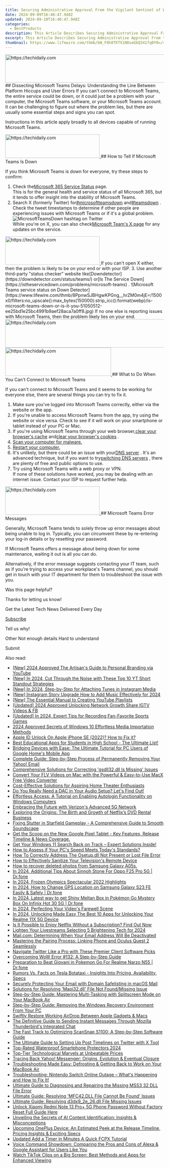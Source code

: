```yaml
---
title: Securing Administrative Approval From the Vigilant Sentinel of Windows 11 Filesystems
date: 2024-09-09T16:40:47.948Z
updated: 2024-09-10T16:40:47.948Z
categories:
  - BestProducts
description: This Article Describes Securing Administrative Approval From the Vigilant Sentinel of Windows 11 Filesystems
excerpt: This Article Describes Securing Administrative Approval From the Vigilant Sentinel of Windows 11 Filesystems
thumbnail: https://www.lifewire.com/thmb/bN_F8h8TKTX1N0seGbQ341fq0Y0=/400x300/filters:no_upscale():max_bytes(150000):strip_icc():format(webp)/GettyImages-179036384-b081a08d421b4b6da954cac5b8461946.jpg
---
```


<!-- affiliate ads begin -->
<a href="https://ephamedtechinc.pxf.io/c/5597632/2137224/26400" target="_top" id="2137224">
  <img src="//a.impactradius-go.com/display-ad/26400-2137224" border="0" alt="https://techidaily.com" width="728" height="90"/>
</a>
<img height="0" width="0" src="https://ephamedtechinc.pxf.io/i/5597632/2137224/26400" style="position:absolute;visibility:hidden;" border="0" />
<!-- affiliate ads end -->
## Dissecting Microsoft Teams Delays: Understanding the Line Between Platform Hiccups and User Errors
 If you can't connect to Microsoft Teams, the entire service could be down, or it could just be a problem with your computer, the Microsoft Teams software, or your Microsoft Teams account. It can be challenging to figure out where the problem lies, but there are usually some essential steps and signs you can spot.

 Instructions in this article apply broadly to all devices capable of running Microsoft Teams.

<!-- affiliate ads begin -->
<a href="https://25home.pxf.io/c/5597632/2123475/16836" target="_top" id="2123475">
  <img src="//a.impactradius-go.com/display-ad/16836-2123475" border="0" alt="https://techidaily.com" width="300" height="75"/>
</a>
<img height="0" width="0" src="https://25home.pxf.io/i/5597632/2123475/16836" style="position:absolute;visibility:hidden;" border="0" />
<!-- affiliate ads end -->
## How to Tell If Microsoft Teams Is Down

 If you think Microsoft Teams is down for everyone, try these steps to confirm:

1. Check the[Microsoft 365 Service Status](https://twitter.com/MSFT365Status) page.  
 This is for the general health and service status of all Microsoft 365, but it tends to offer insight into the stability of Microsoft Teams.
2. Search X (formerly Twitter) for[#microsoftteamsdown](https://twitter.com/hashtag/microsoftteamsdown) and[#teamsdown](https://twitter.com/hashtag/TeamsDown) . Check the tweet timestamps to determine if other people are experiencing issues with Microsoft Teams or if it's a global problem.  
![MicrosoftTeamsDown hashtag on Twitter](https://www.lifewire.com/thmb/_UxDi-CGP-cUbmhFgoAP4AgFGe4=/1500x0/filters:no_upscale():max_bytes(150000):strip_icc():format(webp)/is-microsoft-teams-down-or-is-it-you-51050511-505bb881bf924c189064924855fbb7c8.jpg)  
 While you're on X, you can also check[Microsoft Team's X page](https://twitter.com/MicrosoftTeams) for any updates on the service.  
<!-- affiliate ads begin -->
<a href="https://aligracehair.sjv.io/c/5597632/2135370/19272" target="_top" id="2135370">
  <img src="//a.impactradius-go.com/display-ad/19272-2135370" border="0" alt="https://techidaily.com" width="300" height="90"/>
</a>
<img height="0" width="0" src="https://aligracehair.sjv.io/i/5597632/2135370/19272" style="position:absolute;visibility:hidden;" border="0" />
<!-- affiliate ads end -->
 If you can't open X either, then the problem is likely to be on your end or with your ISP.
3. Use another third-party "status checker" website like[Downdetector](https://downdetector.com/status/teams/) or[Is The Service Down](https://istheservicedown.com/problems/microsoft-teams) .  
![Microsoft Teams service status on Down Detector](https://www.lifewire.com/thmb/8PpnwSJBHgwKPGng__hrZM0m4jE=/1500x0/filters:no_upscale():max_bytes(150000):strip_icc():format(webp)/is-microsoft-teams-down-or-is-it-you-51050512-ee25bd1e25bc4991b9aef28aca7a0ff8.jpg)  
 If no one else is reporting issues with Microsoft Teams, then the problem likely lies on your end.
<!-- affiliate ads begin -->
<a href="https://appsumo.8odi.net/c/5597632/2137379/7443" target="_top" id="2137379">
  <img src="//a.impactradius-go.com/display-ad/7443-2137379" border="0" alt="https://techidaily.com" width="728" height="90"/>
</a>
<img height="0" width="0" src="https://appsumo.8odi.net/i/5597632/2137379/7443" style="position:absolute;visibility:hidden;" border="0" />
<!-- affiliate ads end -->

<!-- affiliate ads begin -->
<a href="https://aligracehair.sjv.io/c/5597632/2135416/19272" target="_top" id="2135416">
  <img src="//a.impactradius-go.com/display-ad/19272-2135416" border="0" alt="https://techidaily.com" width="336" height="90"/>
</a>
<img height="0" width="0" src="https://aligracehair.sjv.io/i/5597632/2135416/19272" style="position:absolute;visibility:hidden;" border="0" />
<!-- affiliate ads end -->
## What to Do When You Can't Connect to Microsoft Teams

 If you can't connect to Microsoft Teams and it seems to be working for everyone else, there are several things you can try to fix it.

1. Make sure you've logged into Microsoft Teams correctly, either via the website or the app.
2. If you're unable to access Microsoft Teams from the app, try using the website or vice versa. Check to see if it will work on your smartphone or tablet instead of your PC or Mac.
3. If you're using Microsoft Teams through your web browser,[clear your browser's cache](https://www.lifewire.com/how-to-clear-cache-2617980) and[clear your browser's cookies](https://www.lifewire.com/how-to-delete-cookies-2617981) .
4. [Scan your computer for malware.](https://www.lifewire.com/properly-scan-your-computer-for-viruses-and-other-malware-2624526)
5. [Restart your computer.](https://www.lifewire.com/how-to-reboot-a-computer-2624568)
6. It's unlikely, but there could be an issue with your[DNS server](https://www.lifewire.com/what-is-a-dns-server-2625854) . It's an advanced technique, but if you want to try[switching DNS servers](https://www.lifewire.com/how-to-change-dns-server-settings-2617979) , there are plenty of free and public options to use.
7. Try using Microsoft Teams with a web proxy or VPN.  
 If none of these solutions have worked, you may be dealing with an internet issue. Contact your ISP to request further help.

<!-- affiliate ads begin -->
<a href="https://aligracehair.sjv.io/c/5597632/2135400/19272" target="_top" id="2135400">
  <img src="//a.impactradius-go.com/display-ad/19272-2135400" border="0" alt="https://techidaily.com" width="300" height="90"/>
</a>
<img height="0" width="0" src="https://aligracehair.sjv.io/i/5597632/2135400/19272" style="position:absolute;visibility:hidden;" border="0" />
<!-- affiliate ads end -->
## Microsoft Teams Error Messages

 Generally, Microsoft Teams tends to solely throw up error messages about being unable to log in. Typically, you can circumvent these by re-entering your log-in details or by resetting your password.

 If Microsoft Teams offers a message about being down for some maintenance, waiting it out is all you can do.

 Alternatively, if the error message suggests contacting your IT team, such as if you're trying to access your workplace's Teams channel, you should get in touch with your IT department for them to troubleshoot the issue with you.

Was this page helpful?

Thanks for letting us know!

 Get the Latest Tech News Delivered Every Day

[Subscribe](https://www.lifewire.com/#)

Tell us why!

 Other  Not enough details  Hard to understand

 Submit

<ins class="adsbygoogle"
     style="display:block"
     data-ad-format="autorelaxed"
     data-ad-client="ca-pub-7571918770474297"
     data-ad-slot="1223367746"></ins>



<ins class="adsbygoogle"
     style="display:block"
     data-ad-client="ca-pub-7571918770474297"
     data-ad-slot="8358498916"
     data-ad-format="auto"
     data-full-width-responsive="true"></ins>

<span class="atpl-alsoreadstyle">Also read:</span>
<div><ul>
<li><a href="https://youtube-sure.techidaily.com/024-approved-the-artisans-guide-to-personal-branding-via-youtube/"><u>[New] 2024 Approved The Artisan's Guide to Personal Branding via YouTube</u></a></li>
<li><a href="https://facebook-video-footage.techidaily.com/new-in-2024-cut-through-the-noise-with-these-top-10-yt-short-standout-strategies/"><u>[New] In 2024, Cut Through the Noise with These Top 10 YT Short Standout Strategies</u></a></li>
<li><a href="https://instagram-clips.techidaily.com/new-in-2024-step-by-step-for-attaching-tunes-in-instagram-media/"><u>[New] In 2024, Step-by-Step for Attaching Tunes in Instagram Media</u></a></li>
<li><a href="https://instagram-video-recordings.techidaily.com/new-instagram-story-upgrade-how-to-add-music-effectively-for-2024/"><u>[New] Instagram Story Upgrade How to Add Music Effectively for 2024</u></a></li>
<li><a href="https://facebook-video-footage.techidaily.com/new-the-essential-manual-to-creating-youtube-playlists/"><u>[New] The Essential Manual to Creating YouTube Playlists</u></a></li>
<li><a href="https://instagram-video-files.techidaily.com/updated-2024-approved-unlocking-network-growth-share-igtv-videos-and-fb/"><u>[Updated] 2024 Approved Unlocking Network Growth Share IGTV Videos & FB</u></a></li>
<li><a href="https://screen-sharing-recording.techidaily.com/updated-in-2024-expert-tips-for-recording-fan-favorite-sports-games/"><u>[Updated] In 2024, Expert Tips for Recording Fan-Favorite Sports Games</u></a></li>
<li><a href="https://fox-access.techidaily.com/2024-approved-secrets-of-windows-10-effortless-media-importation-methods/"><u>2024 Approved Secrets of Windows 10 Effortless Media Importation Methods</u></a></li>
<li><a href="https://apple-account.techidaily.com/apple-id-unlock-on-apple-iphone-se-2022-how-to-fix-it-by-drfone-ios/"><u>Apple ID Unlock On Apple iPhone SE (2022)? How to Fix it?</u></a></li>
<li><a href="https://tech-recovery.techidaily.com/best-educational-apps-for-students-in-high-school-the-ultimate-list/"><u>Best Educational Apps for Students in High School - The Ultimate List!</u></a></li>
<li><a href="https://tech-recovery.techidaily.com/bridging-devices-with-ease-the-ultimate-tutorial-for-pc-users-of-google-homes-mobile-app/"><u>Bridging Devices with Ease: The Ultimate Tutorial for PC Users of Google Home's Mobile App</u></a></li>
<li><a href="https://tech-recovery.techidaily.com/complete-guide-step-by-step-process-of-permanently-removing-your-yahoo-email/"><u>Complete Guide: Step-by-Step Process of Permanently Removing Your Yahoo! Email</u></a></li>
<li><a href="https://tech-recovery.techidaily.com/comprehensive-solutions-for-correcting-gsdll32dll-is-missing-issues/"><u>Comprehensive Solutions for Correcting 'gsdll32.dll Is Missing' Issues</u></a></li>
<li><a href="https://some-guidance.techidaily.com/convert-your-flv-videos-on-mac-with-the-powerful-and-easy-to-use-macx-free-video-converter/"><u>Convert Your FLV Videos on Mac with the Powerful & Easy-to-Use MacX Free Video Converter</u></a></li>
<li><a href="https://tech-recovery.techidaily.com/cost-effective-solutions-for-aspiring-home-theater-enthusiasts/"><u>Cost-Effective Solutions for Aspiring Home Theater Enthusiasts</u></a></li>
<li><a href="https://tech-recovery.techidaily.com/do-you-really-need-a-dac-in-your-audio-setup-lets-find-out/"><u>Do You Really Need a DAC in Your Audio Setup? Let's Find Out!</u></a></li>
<li><a href="https://tech-recovery.techidaily.com/effortless-access-a-tutorial-on-enabling-autologin-functionality-on-windows-computers/"><u>Effortless Access: A Tutorial on Enabling Autologin Functionality on Windows Computers</u></a></li>
<li><a href="https://tech-recovery.techidaily.com/embracing-the-future-with-verizons-advanced-5g-network/"><u>Embracing the Future with Verizon's Advanced 5G Network</u></a></li>
<li><a href="https://tech-recovery.techidaily.com/exploring-the-origins-the-birth-and-growth-of-netflixs-dvd-rental-business/"><u>Exploring the Origins: The Birth and Growth of Netflix’s DVD Rental Business</u></a></li>
<li><a href="https://win-solutions.techidaily.com/fixing-stutter-in-starfield-gameplay-a-comprehensive-guide-to-smooth-soundscape/"><u>Fixing Stutter in Starfield Gameplay - A Comprehensive Guide to Smooth Soundscape</u></a></li>
<li><a href="https://tech-recovery.techidaily.com/1722897721115-get-the-scoop-on-the-new-google-pixel-tablet-key-features-release-timeline-and-news-coverage/"><u>Get the Scoop on the New Google Pixel Tablet - Key Features, Release Timeline & News Coverage.</u></a></li>
<li><a href="https://tech-recovery.techidaily.com/get-your-windows-11-search-back-on-track-expert-solutions-inside/"><u>Get Your Windows 11 Search Back on Track – Expert Solutions Inside!</u></a></li>
<li><a href="https://tech-recovery.techidaily.com/how-to-assess-if-your-pcs-speed-meets-todays-standards/"><u>How to Assess if Your PC's Speed Meets Today's Standards?</u></a></li>
<li><a href="https://tech-recovery.techidaily.com/how-to-correctly-address-the-osetupdll-not-present-or-lost-file-error/"><u>How To Correctly Address The Osetup.dll Not Present or Lost File Error</u></a></li>
<li><a href="https://tech-recovery.techidaily.com/how-to-effectively-sanitize-your-televisions-remote-device/"><u>How to Effectively Sanitize Your Television's Remote Device</u></a></li>
<li><a href="https://blog-min.techidaily.com/how-to-recover-deleted-photos-from-samsung-galaxy-a05s-by-fonelab-android-recover-photos/"><u>How to recover deleted photos from Samsung Galaxy A05s.</u></a></li>
<li><a href="https://android-pokemon-go.techidaily.com/in-2024-additional-tips-about-sinnoh-stone-for-oppo-f25-pro-5g-drfone-by-drfone-virtual-android/"><u>In 2024, Additional Tips About Sinnoh Stone For Oppo F25 Pro 5G | Dr.fone</u></a></li>
<li><a href="https://article-posts.techidaily.com/in-2024-frozen-olympics-spectacular-2022-highlights/"><u>In 2024, Frozen Olympics Spectacular 2022 Highlights</u></a></li>
<li><a href="https://location-social.techidaily.com/in-2024-how-to-change-gps-location-on-samsung-galaxy-s23-fe-easily-and-safely-drfone-by-drfone-virtual-android/"><u>In 2024, How to Change GPS Location on Samsung Galaxy S23 FE Easily & Safely | Dr.fone</u></a></li>
<li><a href="https://android-pokemon-go.techidaily.com/in-2024-latest-way-to-get-shiny-meltan-box-in-pokemon-go-mystery-box-on-infinix-hot-30-5g-drfone-by-drfone-virtual-android/"><u>In 2024, Latest way to get Shiny Meltan Box in Pokémon Go Mystery Box On Infinix Hot 30 5G | Dr.fone</u></a></li>
<li><a href="https://youtube-blog.techidaily.com/24-perfecting-your-videos-farewell-scene/"><u>In 2024, Perfecting Your Video's Farewell Scene</u></a></li>
<li><a href="https://easy-unlock-android.techidaily.com/in-2024-unlocking-made-easy-the-best-10-apps-for-unlocking-your-realme-11x-5g-device-by-drfone-android/"><u>In 2024, Unlocking Made Easy The Best 10 Apps for Unlocking Your Realme 11X 5G Device</u></a></li>
<li><a href="https://tech-recovery.techidaily.com/is-it-possible-to-enjoy-netflix-without-a-subscription-find-out-now/"><u>Is It Possible to Enjoy Netflix Without a Subscription? Find Out Now</u></a></li>
<li><a href="https://extra-approaches.techidaily.com/lighten-your-livestreams-selecting-5-brightening-tech-for-2024/"><u>Lighten Your Livestreams Selecting 5 Brightening Tech for 2024</u></a></li>
<li><a href="https://tech-recovery.techidaily.com/mailcom-determining-when-your-email-address-will-be-deactivated/"><u>Mail.com: Determining When Your Email Address Will Be Deactivated</u></a></li>
<li><a href="https://tech-recovery.techidaily.com/mastering-the-pairing-process-linking-phone-and-oculus-quest-2-seamlessly/"><u>Mastering the Pairing Process: Linking Phone and Oculus Quest 2 Seamlessly</u></a></li>
<li><a href="https://tech-recovery.techidaily.com/navigate-twitter-like-a-pro-with-these-premier-client-software-picks/"><u>Navigate Twitter Like a Pro with These Premier Client Software Picks</u></a></li>
<li><a href="https://win11.techidaily.com/overcoming-wow-error-132-a-step-by-step-guide/"><u>Overcoming WoW Error #132: A Step-by-Step Guide</u></a></li>
<li><a href="https://pokemon-go-android.techidaily.com/preparation-to-beat-giovani-in-pokemon-go-for-realme-narzo-n55-drfone-by-drfone-virtual-android/"><u>Preparation to Beat Giovani in Pokemon Go For Realme Narzo N55 | Dr.fone</u></a></li>
<li><a href="https://tech-recovery.techidaily.com/rumors-vs-facts-on-tesla-botataxi-insights-into-pricing-availability-specs/"><u>Rumors Vs. Facts on Tesla Botataxi - Insights Into Pricing, Availability, Specs</u></a></li>
<li><a href="https://tech-recovery.techidaily.com/securely-protecting-your-email-with-domain-safelisting-in-macos-mail/"><u>Securely Protecting Your Email with Domain Safelisting in macOS Mail</u></a></li>
<li><a href="https://tech-recovery.techidaily.com/solutions-for-resolving-mapi32dll-file-not-foundmissing-issue/"><u>Solutions for Resolving 'Mapi32.dll' File Not Found/Missing Issue</u></a></li>
<li><a href="https://tech-recovery.techidaily.com/step-by-step-guide-mastering-multi-tasking-with-splitscreen-mode-on-your-macbook-air/"><u>Step-by-Step Guide: Mastering Multi-Tasking with Splitscreen Mode on Your MacBook Air</u></a></li>
<li><a href="https://tech-recovery.techidaily.com/step-by-step-guide-removing-the-windows-recovery-environment-from-your-pc/"><u>Step-by-Step Guide: Removing the Windows Recovery Environment From Your PC</u></a></li>
<li><a href="https://article-knowledge.techidaily.com/swiftly-restore-working-airdrop-between-apple-gadgets-and-macs/"><u>Swiftly Restore Working AirDrop Between Apple Gadgets & Macs</u></a></li>
<li><a href="https://tech-recovery.techidaily.com/the-definitive-guide-to-sending-instant-messages-through-mozilla-thunderbirds-integrated-chat/"><u>The Definitive Guide to Sending Instant Messages Through Mozilla Thunderbird's Integrated Chat</u></a></li>
<li><a href="https://tech-haven.techidaily.com/the-fast-track-to-optimizing-scansnap-s1100-a-step-by-step-software-guide/"><u>The Fast Track to Optimizing ScanSnap S1100: A Step-by-Step Software Guide</u></a></li>
<li><a href="https://tech-recovery.techidaily.com/the-ultimate-guide-to-setting-up-post-timelines-on-twitter-with-x-tool/"><u>The Ultimate Guide to Setting Up Post Timelines on Twitter with X Tool</u></a></li>
<li><a href="https://tech-recovery.techidaily.com/top-rated-waterproof-smartphone-protectors-2024/"><u>Top-Rated Waterproof Smartphone Protectors 2024</u></a></li>
<li><a href="https://tech-recovery.techidaily.com/top-tier-technological-marvels-at-unbeatable-prices/"><u>Top-Tier Technological Marvels at Unbeatable Prices</u></a></li>
<li><a href="https://tech-recovery.techidaily.com/tracing-back-yahoo-messenger-origins-evolution-and-eventual-closure/"><u>Tracing Back Yahoo! Messenger: Origins, Evolution & Eventual Closure</u></a></li>
<li><a href="https://tech-recovery.techidaily.com/troubleshooting-made-easy-defrosting-and-getting-back-to-work-on-your-macbook-air/"><u>Troubleshooting Made Easy: Defrosting & Getting Back to Work on Your MacBook Air</u></a></li>
<li><a href="https://tech-recovery.techidaily.com/troubleshooting-nintendo-switch-online-outage-whats-happening-and-how-to-fix-it/"><u>Troubleshooting: Nintendo Switch Online Outage – What's Happening and How to Fix It!</u></a></li>
<li><a href="https://tech-recovery.techidaily.com/ultimate-guide-to-diagnosing-and-repairing-the-missing-mss3-32-dll-file-error/"><u>Ultimate Guide to Diagnosing and Repairing the Missing MSS3 32 DLL File Error</u></a></li>
<li><a href="https://tech-recovery.techidaily.com/ultimate-guide-resolving-mfc42dll-file-cannot-be-found-issues/"><u>Ultimate Guide: Resolving 'MFC42.DLL File Cannot Be Found' Issues</u></a></li>
<li><a href="https://tech-recovery.techidaily.com/ultimate-guide-resolving-d3dx92e26dll-file-missing-issues/"><u>Ultimate Guide: Resolving d3dx9_2e_26.dll File Missing Issues</u></a></li>
<li><a href="https://unlock-android.techidaily.com/unlock-xiaomi-redmi-note-13-proplus-5g-phone-password-without-factory-reset-full-guide-here-by-drfone-android/"><u>Unlock Xiaomi Redmi Note 13 Pro+ 5G Phone Password Without Factory Reset Full Guide Here</u></a></li>
<li><a href="https://some-guidance.techidaily.com/unveiling-the-secrets-of-ai-content-identification-insights-and-misconceptions/"><u>Unveiling the Secrets of AI Content Identification: Insights & Misconceptions</u></a></li>
<li><a href="https://tech-recovery.techidaily.com/upcoming-oneplus-device-an-estimated-peek-at-the-release-timeline-pricing-insights-and-exciting-specs/"><u>Upcoming OnePlus Device: An Estimated Peek at the Release Timeline, Pricing Insights & Exciting Specs</u></a></li>
<li><a href="https://smart-video-creator.techidaily.com/updated-add-a-timer-in-minutes-a-quick-fcpx-tutorial/"><u>Updated Add a Timer in Minutes A Quick FCPX Tutorial</u></a></li>
<li><a href="https://tech-recovery.techidaily.com/voice-command-showdown-comparing-the-pros-and-cons-of-alexa-and-google-assistant-for-users-like-you/"><u>Voice Command Showdown: Comparing the Pros and Cons of Alexa & Google Assistant for Users Like You</u></a></li>
<li><a href="https://tech-recovery.techidaily.com/watch-tiktok-clips-on-a-big-screen-best-methods-and-apps-for-enhanced-viewing/"><u>Watch TikTok Clips on a Big Screen: Best Methods and Apps for Enhanced Viewing</u></a></li>
</ul></div>
